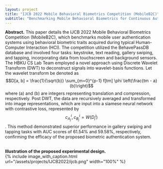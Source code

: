 ```yaml
---
layout: project
title: "IJCB 2022 Mobile Behavioral Biometrics Competition (MobileB2C)"	
subtitle: "Benchmarking Mobile Behavioral Biometrics for Continuous Authentication"
---
```

<script src="https://cdn.mathjax.org/mathjax/latest/MathJax.js?config=TeX-AMS-MML_HTMLorMML" type="text/javascript"></script>

**Abstract.**
This paper details the IJCB 2022 Mobile Behavioral Biometrics Competition (MobileB2C), which benchmarks mobile user authentication systems using behavioral biometric traits acquired during typical Human-Computer Interaction (HCI). The competition utilized the BehavePassDB database and involved four tasks: keystroke, text reading, gallery swiping, and tapping, incorporating data from touchscreen and background sensors. The HBKU CS Lab Team employed a novel approach using Discrete Wavelet Transform (DWT) to deconstruct signals into wavelet-basis functions. Let the wavelet transform be denoted as $$D[a, b] = \frac{1}{\sqrt{b}} \sum_{m=0}^{p-1} f[tm] \phi \left(\frac{tm - a}{b}\right)$$ where \(a\) and \(b\) are integers representing translation and compression, respectively. Post DWT, the data are recursively averaged and transformed into image representations, which are input into a siamese neural network with contrastive loss, represented by $$c_{A_j}^i, c_{B_j}^i = W(D_j^i)$$. This method demonstrated superior performance in gallery swiping and tapping tasks with AUC scores of 61.54% and 59.58%, respectively, confirming the efficacy of the proposed biometric authentication system.
<br/> &nbsp;&nbsp;&nbsp;&nbsp;
<!-- In this work, we propose a new experimental design for testing whether SUTVA holds, without making any assumptions on how treatment effects may spill over between the treatment and the control group.
To achieve this, we simultaneously run both a completely randomized and a cluster-based randomized experiment, and then we compare the difference of the resulting estimates. We present a statistical test for measuring the significance of this difference and offer theoretical bounds on the Type I error rate.
<br/> &nbsp;&nbsp;&nbsp;&nbsp;
We provide practical guidelines for implementing our methodology on large-scale experimentation platforms.
Importantly, the proposed methodology can be applied to settings in which a network is not necessarily observed but, if available, can be used in the analysis.
Finally, we deploy this design to LinkedIn's experimentation platform and apply it to two online experiments, highlighting the presence of network effects and bias in standard A/B testing approaches in a real-world setting. -->

<!-- This work is part of a two-paper series.
In the <a href="https://arxiv.org/abs/1704.01190" target="_blank">first paper</a> we introduce the methodology and main theoretical results and
in the <a href="{{ '/assets/publications/2017_detecting_network_effects/paper.pdf' | prepend: site.baseurl }}" target="_blank">second paper</a> we present implementation guidelines for using the methodology on large-scale experimentation platforms. -->

**Illustration of the proposed experimental design.** <br/>
{%
	include image_with_caption.html
	url="/assets/projects/IJCB2022/ijcb.png"
	width="100%"
%}
